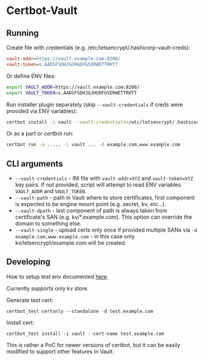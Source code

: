 Certbot-Vault
=============

Running
-------

Create file with credentials (e.g. /etc/letsencrypt/.hashicorp-vault-creds):
```ini
vault-addr=https://vault.example.com:8200/
vault-token=s.AADSFSDHJGJHGDFGSERWETTRHTT
```

Or define ENV files:
```bash
export VAULT_ADDR=https://vault.example.com:8200/
export VAULT_TOKEN=s.AADSFSDHJGJHGDFGSERWETTRHTT
```

Run installer plugin separately (skip `--vault-credentials` if creds were provided via ENV variables):
```bash
certbot install -i vault --vault-credentials=/etc/letsencrypt/.hashicorp-vault-creds --vault-path='secret/le-certs' --vault-single --cert-name example.com
```

Or as a part or certbot run:
```bash
certbot run -a ..... -i vault ... -d example.com,www.example.com
```

CLI arguments
-------------

* `--vault-credentials` - INI file with `vault-addr=XYZ` and `vault-token=XYZ` key pairs. If not provided, script will attempt to read ENV variables `VAULT_ADDR` and `VAULT_TOKEN`.
* `--vault-path` - path in Vault where to store certificates, first component is expected to be engine mount point (e.g. secret, kv, etc...).
* `--vault-dpath` - last component of path is always taken from certificate's SAN (e.g. kv/\*.example.com). This option can override the domain to something else.
* `--vault-single` - upload certs only once if provided multiple SANs via `-d example.com,www.example.com` - in this case only kv/letsencrypt/example.com will be created.

Developing
----------

How to setup test env documented [here](https://certbot.eff.org/docs/contributing.html#running-manual-integration-tests).

Currently supports only kv store.

Generate test cert:

    certbot_test certonly --standalone -d test.example.com

Install cert:

    certbot_test install -i vault --cert-name test.example.com

This is rather a PoC for newer versions of certbot, but it can be easily modified to support other features in Vault.
